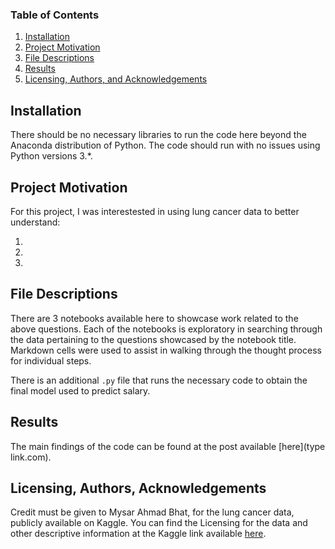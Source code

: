 ### Table of Contents

1. [Installation](#installation)
2. [Project Motivation](#motivation)
3. [File Descriptions](#files)
4. [Results](#results)
5. [Licensing, Authors, and Acknowledgements](#licensing)

## Installation <a name="installation"></a>

There should be no necessary libraries to run the code here beyond the Anaconda distribution of Python.  The code should run with no issues using Python versions 3.*.

## Project Motivation<a name="motivation"></a>

For this project, I was interestested in using lung cancer data to better understand:

1.
2.
3.




## File Descriptions <a name="files"></a>

There are 3 notebooks available here to showcase work related to the above questions.  Each of the notebooks is exploratory in searching through the data pertaining to the questions showcased by the notebook title.  Markdown cells were used to assist in walking through the thought process for individual steps.  

There is an additional `.py` file that runs the necessary code to obtain the final model used to predict salary.

## Results<a name="results"></a>

The main findings of the code can be found at the post available [here](type link.com).

## Licensing, Authors, Acknowledgements<a name="licensing"></a>

Credit must be given to Mysar Ahmad Bhat, for the lung cancer data, publicly available on Kaggle. You can find the Licensing for the data and other descriptive information at the Kaggle link available [here]([https://www.kaggle.com/datasets/mysarahmadbhat/lung-cancer?resource=download]).

